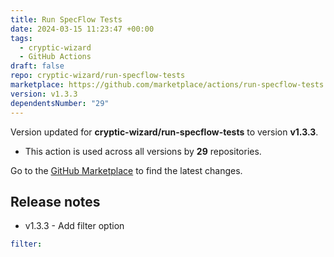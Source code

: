```yaml
---
title: Run SpecFlow Tests
date: 2024-03-15 11:23:47 +00:00
tags:
  - cryptic-wizard
  - GitHub Actions
draft: false
repo: cryptic-wizard/run-specflow-tests
marketplace: https://github.com/marketplace/actions/run-specflow-tests
version: v1.3.3
dependentsNumber: "29"
---
```



Version updated for **cryptic-wizard/run-specflow-tests** to version **v1.3.3**.
- This action is used across all versions by **29** repositories.

Go to the [GitHub Marketplace](https://github.com/marketplace/actions/run-specflow-tests) to find the latest changes.

## Release notes

* v1.3.3 - Add filter option
```yaml
filter:
```
